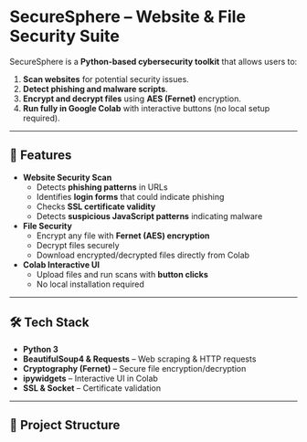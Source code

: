 # SecureSphere – Website & File Security Suite

SecureSphere is a **Python-based cybersecurity toolkit** that allows users to:
1. **Scan websites** for potential security issues.
2. **Detect phishing and malware scripts**.
3. **Encrypt and decrypt files** using **AES (Fernet)** encryption.
4. **Run fully in Google Colab** with interactive buttons (no local setup required).

---

## 🚀 Features
- **Website Security Scan**
  - Detects **phishing patterns** in URLs
  - Identifies **login forms** that could indicate phishing
  - Checks **SSL certificate validity**
  - Detects **suspicious JavaScript patterns** indicating malware
- **File Security**
  - Encrypt any file with **Fernet (AES) encryption**
  - Decrypt files securely
  - Download encrypted/decrypted files directly from Colab
- **Colab Interactive UI**
  - Upload files and run scans with **button clicks**
  - No local installation required

---

## 🛠️ Tech Stack
- **Python 3**
- **BeautifulSoup4 & Requests** – Web scraping & HTTP requests
- **Cryptography (Fernet)** – Secure file encryption/decryption
- **ipywidgets** – Interactive UI in Colab
- **SSL & Socket** – Certificate validation

---

## 📂 Project Structure
